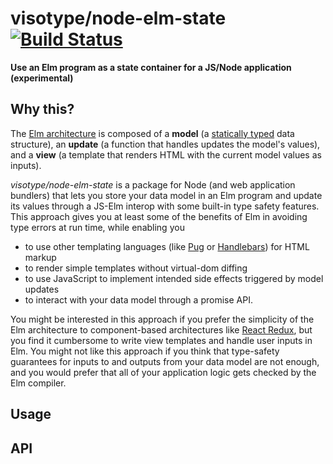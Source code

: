 # visotype/node-elm-state [![Build Status](https://travis-ci.com/visotype/node-elm-state.svg?branch=master)](https://travis-ci.com/visotype/node-elm-state)

**Use an Elm program as a state container for a JS/Node application (experimental)**

## Why this?

The [Elm architecture](https://guide.elm-lang.org/architecture/)
is composed of a **model** (a
[statically typed](https://en.wikipedia.org/wiki/Type_system#Static_type_checking)
data structure), an **update** (a function that handles updates the model's
values), and a **view** (a template that renders HTML with the current model
values as inputs).

*visotype/node-elm-state* is a package for Node (and web application bundlers)
that lets you store your data model in an Elm program and update its values
through a JS-Elm interop with some built-in type safety features. This approach
gives you at least some of the benefits of Elm in avoiding type errors at run
time, while enabling you
  - to use other templating languages (like [Pug](https://www.npmjs.com/package/pug) or [Handlebars](https://www.npmjs.com/package/handlebars)) for HTML markup
  - to render simple templates without virtual-dom diffing
  - to use JavaScript to implement intended side effects triggered by model updates
  - to interact with your data model through a promise API.

You might be interested in this approach if you prefer the simplicity of the Elm
architecture to component-based architectures like
[React Redux](https://react-redux.js.org/),
but you find it cumbersome to write view templates and handle user inputs in
Elm. You might not like this approach if you think that type-safety guarantees
for inputs to and outputs from your data model are not enough, and you would
prefer that all of your application logic gets checked by the Elm compiler.


## Usage



## API
